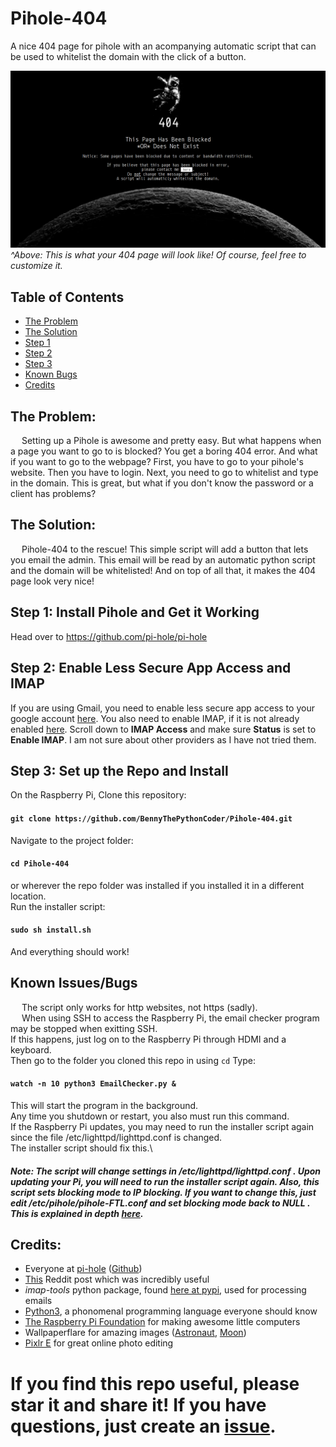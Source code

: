 # Pihole-404
A nice 404 page for pihole with an acompanying automatic script that can be used to whitelist the domain with the click of a button.

![This is what your 404 page will look like. Of course, you can also customize it.](./Screenshot.png)
_^Above: This is what your 404 page will look like! Of course, feel free to customize it._

## Table of Contents
* [The Problem](#the-problem)
* [The Solution](#the-solution)
* [Step 1](#step-1)
* [Step 2](#step-2)
* [Step 3](#step-3)
* [Known Bugs](#known-issuesbugs)
* [Credits](#credits)

## The Problem:
&emsp; Setting up a Pihole is awesome and pretty easy. But what happens when a page you want to go to is blocked? You get a boring 404 error. And what if you want to go to the webpage? First, you have to go to your pihole's website. Then you have to login. Next, you need to go to whitelist and type in the domain. This is great, but what if you don't know the password or a client has problems?

## The Solution:
&emsp; Pihole-404 to the rescue! This simple script will add a button that lets you email the admin. This email will be read by an automatic python script and the domain will be whitelisted! And on top of all that, it makes the 404 page look very nice!

## Step 1: Install Pihole and Get it Working
Head over to https://github.com/pi-hole/pi-hole

## Step 2: Enable Less Secure App Access and IMAP
If you are using Gmail, you need to enable less secure app access to your google account [here](https://myaccount.google.com/lesssecureapps). You also need to enable IMAP, if it is not already enabled [here](https://mail.google.com/mail/u/0/#settings/fwdandpop). Scroll down to **IMAP Access** and make sure **Status** is set to **Enable IMAP**. I am not sure about other providers as I have not tried them.

## Step 3: Set up the Repo and Install
On the Raspberry Pi, Clone this repository:
#### `git clone https://github.com/BennyThePythonCoder/Pihole-404.git`
Navigate to the project folder:
#### `cd Pihole-404`
or wherever the repo folder was installed if you installed it in a different location.\
Run the installer script:
#### `sudo sh install.sh`
And everything should work!

## Known Issues/Bugs
&emsp; The script only works for http websites, not https (sadly).\
&emsp; When using SSH to access the Raspberry Pi, the email checker program may be stopped when exitting SSH.\
If this happens, just log on to the Raspberry Pi through HDMI and a keyboard.\
Then go to the folder you cloned this repo in using `cd` Type:
#### `watch -n 10 python3 EmailChecker.py &`
This will start the program in the background.\
Any time you shutdown or restart, you also must run this command.\
If the Raspberry Pi updates, you may need to run the installer script again since the file /etc/lighttpd/lighttpd.conf is changed.\
The installer script should fix this.\
#### _Note: The script will change settings in /etc/lighttpd/lighttpd.conf . Upon updating your Pi, you will need to run the installer script again. Also, this script sets blocking mode to IP blocking. If you want to change this, just edit /etc/pihole/pihole-FTL.conf and set blocking mode back to NULL . This is explained in depth [here](https://docs.pi-hole.net/ftldns/blockingmode/)._

## Credits:
* Everyone at [pi-hole](https://pi-hole.net) ([Github](https://github.com/pi-hole/pi-hole))
* [This](https://www.reddit.com/r/pihole/comments/a9v7jj/how_to_install_a_custom_block_page_for_websites/) Reddit post which was incredibly useful
* *imap-tools* python package, found [here at pypi](https://pypi.org/project/imap-tools/), used for processing emails
* [Python3](https://python.org), a phonomenal programming language everyone should know
* [The Raspberry Pi Foundation](https://raspberrypi.org) for making awesome little computers
* Wallpaperflare for amazing images ([Astronaut](https://www.wallpaperflare.com/astronaut-clipart-space-monochrome-artwork-copy-space-close-up-wallpaper-ppoyl), [Moon](https://www.wallpaperflare.com/minimalism-space-black-background-artwork-simple-background-wallpaper-pmmgi))
* [Pixlr E](https://pixlr.com/e/) for great online photo editing

# If you find this repo useful, **please star it and share it!** If you have questions, just create an [issue](https://github.com/BennyThePythonCoder/Pihole-404/issues).
